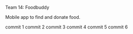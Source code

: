 Team 14: Foodbuddy

Mobile app to find and donate food.

commit 1
commit 2
commit 3
commit 4
commit 5
commit 6
